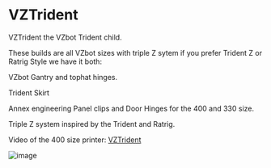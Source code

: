 # VZTrident
VZTrident the VZbot Trident child.

These builds are all VZbot sizes with triple Z sytem if you prefer Trident Z or Ratrig Style we have it both:

VZbot Gantry and tophat hinges.

Trident Skirt

Annex engineering Panel clips and Door Hinges for the 400 and 330 size.

Triple Z system inspired by the Trident and Ratrig.

Video of the 400 size printer: [VZTrident](https://drive.google.com/file/d/1hXe_eZGZ0fsk1MWA-nmpsxVc_xzYL8Yt/view?usp=sharing)

![image](https://github.com/pbsuper/VZTrident/blob/a73ad2f0d8f5635ada17f62b3b6fca5949aac086/VZTrident_Open.jpg)
